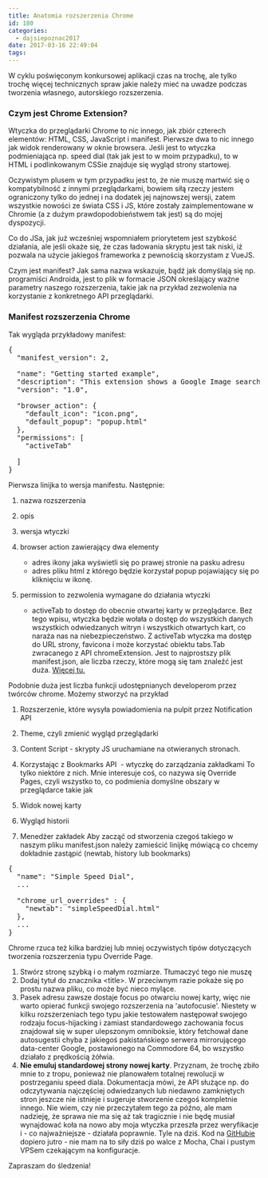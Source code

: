 ```yaml
---
title: Anatomia rozszerzenia Chrome
id: 180
categories:
  - dajsiepoznac2017
date: 2017-03-16 22:49:04
tags:
---
```


W cyklu poświęconym konkursowej aplikacji czas na trochę, ale tylko trochę więcej technicznych spraw jakie należy mieć na uwadze podczas tworzenia własnego, autorskiego rozszerzenia.

### Czym jest Chrome Extension?

Wtyczka do przeglądarki Chrome to nic innego, jak zbiór czterech elementów: HTML, CSS, JavaScript i manifest. Pierwsze dwa to nic innego jak widok renderowany w oknie browsera. Jeśli jest to wtyczka podmieniająca np. speed dial (tak jak jest to w moim przypadku), to w HTML i podlinkowanym CSSie znajduje się wygląd strony startowej.

Oczywistym plusem w tym przypadku jest to, że nie muszę martwić się o kompatybilność z innymi przeglądarkami, bowiem siłą rzeczy jestem ograniczony tylko do jednej i na dodatek jej najnowszej wersji, zatem wszystkie nowości ze świata CSS i JS, które zostały zaimplementowane w Chromie (a z dużym prawdopodobieństwem tak jest) są do mojej dyspozycji.

Co do JSa, jak już wcześniej wspomniałem priorytetem jest szybkość działania, ale jeśli okaże się, że czas ładowania skryptu jest tak niski, iż pozwala na użycie jakiegoś frameworka z pewnością skorzystam z VueJS.

Czym jest manifest? Jak sama nazwa wskazuje, bądź jak domyślają się np. programiści Androida, jest to plik w formacie JSON określający ważne parametry naszego rozszerzenia, takie jak na przykład zezwolenia na korzystanie z konkretnego API przeglądarki.

### Manifest rozszerzenia Chrome

Tak wygląda przykładowy manifest:
<pre class="EnlighterJSRAW" data-enlighter-language="json">{
  "manifest_version": 2,

  "name": "Getting started example",
  "description": "This extension shows a Google Image search result for the current page",
  "version": "1.0",

  "browser_action": {
    "default_icon": "icon.png",
    "default_popup": "popup.html"
  },
  "permissions": [
    "activeTab"

  ]
}</pre>
Pierwsza linijka to wersja manifestu. Następnie:

1.  nazwa rozszerzenia
2.  opis
3.  wersja wtyczki
4.  browser action zawierający dwa elementy

    *   adres ikony jaka wyświetli się po prawej stronie na pasku adresu
    *   adres pliku html z którego będzie korzystał popup pojawiający się po kliknięciu w ikonę.

5.  permission to zezwolenia wymagane do działania wtyczki

    *   activeTab to dostęp do obecnie otwartej karty w przeglądarce. Bez tego wpisu, wtyczka będzie wołała o dostęp do wszystkich danych wszystkich odwiedzanych witryn i wszystkich otwartych kart, co naraża nas na niebezpieczeństwo. Z activeTab wtyczka ma dostęp do URL strony, favicona i może korzystać obiektu tabs.Tab zwracanego z API chromeExtension.
Jest to najprostszy plik manifest.json, ale liczba rzeczy, które mogą się tam znaleźć jest duża. [Więcej tu.](https://developer.chrome.com/extensions/manifest)

Podobnie duża jest liczba funkcji udostępnianych developerom przez twórców chrome. Możemy stworzyć na przykład

1.  Rozszerzenie, które wysyła powiadomienia na pulpit przez Notification API
2.  Theme, czyli zmienić wygląd przeglądarki
3.  Content Script - skrypty JS uruchamiane na otwieranych stronach.
4.  Korzystając z Bookmarks API  - wtyczkę do zarządzania zakładkami
To tylko niektóre z nich. Mnie interesuje coś, co nazywa się Override Pages, czyli wszystko to, co podmienia domyślne obszary w przeglądarce takie jak

1.  Widok nowej karty
2.  Wygląd historii
3.  Menedżer zakładek
Aby zacząć od stworzenia czegoś takiego w naszym pliku manifest.json należy zamieścić linijkę mówiącą co chcemy dokładnie zastąpić (newtab, history lub bookmarks)
<pre class="EnlighterJSRAW" data-enlighter-language="json">{
  "name": "Simple Speed Dial",
  ...

  "chrome_url_overrides" : {
    "newtab": "simpleSpeedDial.html"
  },
  ...
}</pre>
Chrome rzuca też kilka bardziej lub mniej oczywistych tipów dotyczących tworzenia rozszerzenia typu Override Page.

1.  Stwórz stronę szybką i o małym rozmiarze. Tłumaczyć tego nie muszę
2.  Dodaj tytuł do znacznika &lt;title&gt;. W przeciwnym razie pokaże się po prostu nazwa pliku, co może być nieco mylące.
3.  Pasek adresu zawsze dostaje focus po otwarciu nowej karty, więc nie warto opierać funkcji swojego rozszerzenia na 'autofocusie'. Niestety w kilku rozszerzeniach tego typu jakie testowałem następował swojego rodzaju focus-hijacking i zamiast standardowego zachowania focus znajdował się w super ulepszonym omniboksie, który fetchował dane autosugestii chyba z jakiegoś pakistańskiego serwera mirrorującego data-center Google, postawionego na Commodore 64, bo wszystko działało z prędkością żółwia.
4.  **Nie emuluj standardowej strony nowej karty**. Przyznam, że trochę zbiło mnie to z tropu, ponieważ nie planowałem totalnej rewolucji w postrzeganiu speed diala. Dokumentacja mówi, że API służące np. do odczytywania najczęściej odwiedzanych lub niedawno zamkniętych stron jeszcze nie istnieje i sugeruje stworzenie czegoś kompletnie innego. Nie wiem, czy nie przeczytałem tego za późno, ale mam nadzieję, że sprawa nie ma się aż tak tragicznie i nie będę musiał wynajdować koła na nowo aby moja wtyczka przeszła przez weryfikacje i - co najważniejsze - działała poprawnie.
Tyle na dziś. Kod na [GitHubie ](http://github.com/svantetic)dopiero jutro - nie mam na to siły dziś po walce z Mocha, Chai i pustym VPSem czekającym na konfiguracje.

Zapraszam do śledzenia!